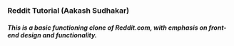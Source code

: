 ### Reddit Tutorial (Aakash Sudhakar)

##### This is a basic functioning clone of Reddit.com, with emphasis on front-end design and functionality.
